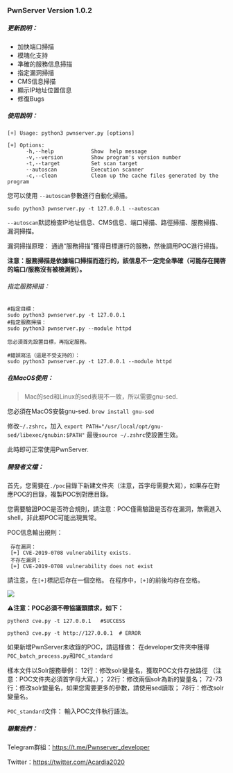 ### PwnServer Version 1.0.2



##### 更新說明：

- 加快端口掃描
- 模塊化支持
- 準確的服務信息掃描
- 指定漏洞掃描
- CMS信息掃描
- 顯示IP地址位置信息
- 修復Bugs



##### 使用說明：

```
[+] Usage: python3 pwnserver.py [options]

[+] Options:
	  -h,--help            Show  help message
	  -v,--version         Show program's version number
	  -t,--target          Set scan target
	  --autoscan           Execution scanner
	  -c,--clean           Clean up the cache files generated by the program
```

您可以使用 `--autoscan`參數進行自動化掃描。

```
sudo python3 pwnserver.py -t 127.0.0.1 --autoscan
```

`--autoscan`默認檢查IP地址信息、CMS信息、端口掃描、路徑掃描、服務掃描、漏洞掃描。

漏洞掃描原理： 通過“服務掃描”獲得目標運行的服務，然後調用POC進行掃描。

**注意：服務掃描是依據端口掃描而進行的，該信息不一定完全準確（可能存在開啓的端口/服務沒有被檢測到）。**



###### 指定服務掃描：

```
#指定目標：
sudo python3 pwnserver.py -t 127.0.0.1
#指定服務掃描：
sudo python3 pwnserver.py --module httpd

您必須首先設置目標，再指定服務。

#錯誤寫法（這是不受支持的）：
sudo python3 pwnserver.py -t 127.0.0.1 --module httpd
```



##### 在MacOS使用：

> Mac的sed和Linux的sed表現不一致，所以需要gnu-sed.

您必須在MacOS安裝gnu-sed. `brew install gnu-sed`

修改`~/.zshrc`，加入 `export PATH="/usr/local/opt/gnu-sed/libexec/gnubin:$PATH"` 最後`source ~/.zshrc`使設置生效。

此時即可正常使用PwnServer.



##### 開發者文檔：

首先，您需要在`./poc`目錄下新建文件夾（注意，首字母需要大寫），如果存在對應POC的目錄，複製POC到對應目錄。



您需要驗證POC是否符合規則，請注意：POC僅需驗證是否存在漏洞，無需進入shell，非此類POC可能出現異常。


POC信息輸出規則：

```
 存在漏洞：
 [+] CVE-2019-0708 vulnerability exists.
 不存在漏洞：
 [+] CVE-2019-0708 vulnerability does not exist
```

請注意，在`[+]`標記后存在一個空格。
在程序中，`[+]`的前後均存在空格。

![](https://ftp.bmp.ovh/imgs/2020/12/e254b571d494c839.jpeg)

**⚠️注意：POC必須不帶協議頭請求，如下：**
```
python3 cve.py -t 127.0.0.1   #SUCCESS

python3 cve.py -t http://127.0.0.1  # ERROR
```

如果新增PwnServer未收錄的POC，請這樣做：
在developer文件夾中獲得`POC_batch_process.py`和`POC_standard`

樣本文件以Solr服務舉例：
12行：修改solr變量名，獲取POC文件存放路徑 （注意：POC文件夾必須首字母大寫。）；
22行：修改兩個solr為新的變量名；
72-73行：修改solr變量名，如果您需要更多的參數，請使用sed讀取；
78行：修改solr變量名。

`POC_standard`文件：
輸入POC文件執行語法。


##### 聯繫我們：

Telegram群組：https://t.me/Pwnserver_developer

Twitter：https://twitter.com/Acardia2020

